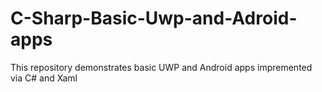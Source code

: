 # C-Sharp-Basic-Uwp-and-Adroid-apps
This repository demonstrates basic UWP and Android apps impremented via C# and Xaml
